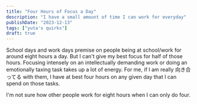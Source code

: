 ```yaml
---
title: "Four Hours of Focus a Day"
description: "I have a small amount of time I can work for everyday"
publishDate: "2023-12-13"
tags: ["yuta's quirks"]
draft: true
---
```


School days and work days premise on people being at school/work for around eight hours a day. But I can't give my best focus for half of those hours. Focusing intensely on an intellectually demanding work or doing an emotionally taxing task takes up a lot of energy. For me, if I am really 向き合ってる with them, I have at best four hours on any given day that I can spend on those tasks.

I'm not sure how other people work for eight hours when I can only do four.
